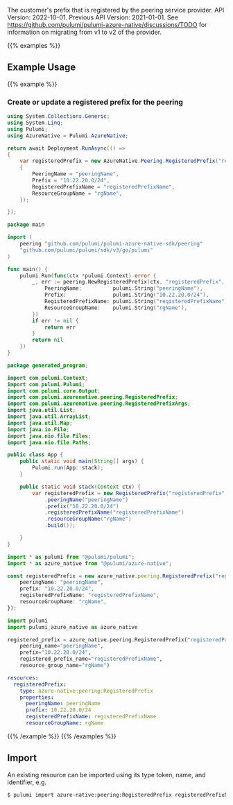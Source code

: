 The customer's prefix that is registered by the peering service provider.
API Version: 2022-10-01.
Previous API Version: 2021-01-01. See https://github.com/pulumi/pulumi-azure-native/discussions/TODO for information on migrating from v1 to v2 of the provider.

{{% examples %}}
## Example Usage
{{% example %}}
### Create or update a registered prefix for the peering
```csharp
using System.Collections.Generic;
using System.Linq;
using Pulumi;
using AzureNative = Pulumi.AzureNative;

return await Deployment.RunAsync(() => 
{
    var registeredPrefix = new AzureNative.Peering.RegisteredPrefix("registeredPrefix", new()
    {
        PeeringName = "peeringName",
        Prefix = "10.22.20.0/24",
        RegisteredPrefixName = "registeredPrefixName",
        ResourceGroupName = "rgName",
    });

});


```

```go
package main

import (
	peering "github.com/pulumi/pulumi-azure-native-sdk/peering"
	"github.com/pulumi/pulumi/sdk/v3/go/pulumi"
)

func main() {
	pulumi.Run(func(ctx *pulumi.Context) error {
		_, err := peering.NewRegisteredPrefix(ctx, "registeredPrefix", &peering.RegisteredPrefixArgs{
			PeeringName:          pulumi.String("peeringName"),
			Prefix:               pulumi.String("10.22.20.0/24"),
			RegisteredPrefixName: pulumi.String("registeredPrefixName"),
			ResourceGroupName:    pulumi.String("rgName"),
		})
		if err != nil {
			return err
		}
		return nil
	})
}

```

```java
package generated_program;

import com.pulumi.Context;
import com.pulumi.Pulumi;
import com.pulumi.core.Output;
import com.pulumi.azurenative.peering.RegisteredPrefix;
import com.pulumi.azurenative.peering.RegisteredPrefixArgs;
import java.util.List;
import java.util.ArrayList;
import java.util.Map;
import java.io.File;
import java.nio.file.Files;
import java.nio.file.Paths;

public class App {
    public static void main(String[] args) {
        Pulumi.run(App::stack);
    }

    public static void stack(Context ctx) {
        var registeredPrefix = new RegisteredPrefix("registeredPrefix", RegisteredPrefixArgs.builder()        
            .peeringName("peeringName")
            .prefix("10.22.20.0/24")
            .registeredPrefixName("registeredPrefixName")
            .resourceGroupName("rgName")
            .build());

    }
}

```

```typescript
import * as pulumi from "@pulumi/pulumi";
import * as azure_native from "@pulumi/azure-native";

const registeredPrefix = new azure_native.peering.RegisteredPrefix("registeredPrefix", {
    peeringName: "peeringName",
    prefix: "10.22.20.0/24",
    registeredPrefixName: "registeredPrefixName",
    resourceGroupName: "rgName",
});

```

```python
import pulumi
import pulumi_azure_native as azure_native

registered_prefix = azure_native.peering.RegisteredPrefix("registeredPrefix",
    peering_name="peeringName",
    prefix="10.22.20.0/24",
    registered_prefix_name="registeredPrefixName",
    resource_group_name="rgName")

```

```yaml
resources:
  registeredPrefix:
    type: azure-native:peering:RegisteredPrefix
    properties:
      peeringName: peeringName
      prefix: 10.22.20.0/24
      registeredPrefixName: registeredPrefixName
      resourceGroupName: rgName

```

{{% /example %}}
{{% /examples %}}

## Import

An existing resource can be imported using its type token, name, and identifier, e.g.

```sh
$ pulumi import azure-native:peering:RegisteredPrefix registeredPrefixName /subscriptions/subId/resourceGroups/rgName/providers/Microsoft.Peering/peerings/peeringName/registeredPrefixes/registeredPrefixName 
```
